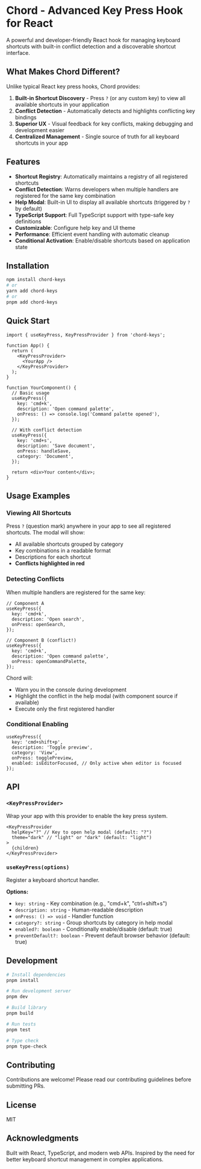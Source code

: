 # Chord - Advanced Key Press Hook for React

A powerful and developer-friendly React hook for managing keyboard shortcuts with built-in conflict detection and a discoverable shortcut interface.

## What Makes Chord Different?

Unlike typical React key press hooks, Chord provides:

1. **Built-in Shortcut Discovery** - Press `?` (or any custom key) to view all available shortcuts in your application
2. **Conflict Detection** - Automatically detects and highlights conflicting key bindings
3. **Superior UX** - Visual feedback for key conflicts, making debugging and development easier
4. **Centralized Management** - Single source of truth for all keyboard shortcuts in your app

## Features

- **Shortcut Registry**: Automatically maintains a registry of all registered shortcuts
- **Conflict Detection**: Warns developers when multiple handlers are registered for the same key combination
- **Help Modal**: Built-in UI to display all available shortcuts (triggered by `?` by default)
- **TypeScript Support**: Full TypeScript support with type-safe key definitions
- **Customizable**: Configure help key and UI theme
- **Performance**: Efficient event handling with automatic cleanup
- **Conditional Activation**: Enable/disable shortcuts based on application state

## Installation

```bash
npm install chord-keys
# or
yarn add chord-keys
# or
pnpm add chord-keys
```

## Quick Start

```tsx
import { useKeyPress, KeyPressProvider } from 'chord-keys';

function App() {
  return (
    <KeyPressProvider>
      <YourApp />
    </KeyPressProvider>
  );
}

function YourComponent() {
  // Basic usage
  useKeyPress({
    key: 'cmd+k',
    description: 'Open command palette',
    onPress: () => console.log('Command palette opened'),
  });

  // With conflict detection
  useKeyPress({
    key: 'cmd+s',
    description: 'Save document',
    onPress: handleSave,
    category: 'Document',
  });

  return <div>Your content</div>;
}
```

## Usage Examples

### Viewing All Shortcuts

Press `?` (question mark) anywhere in your app to see all registered shortcuts. The modal will show:
- All available shortcuts grouped by category
- Key combinations in a readable format
- Descriptions for each shortcut
- **Conflicts highlighted in red**

### Detecting Conflicts

When multiple handlers are registered for the same key:

```tsx
// Component A
useKeyPress({
  key: 'cmd+k',
  description: 'Open search',
  onPress: openSearch,
});

// Component B (conflict!)
useKeyPress({
  key: 'cmd+k',
  description: 'Open command palette',
  onPress: openCommandPalette,
});
```

Chord will:
- Warn you in the console during development
- Highlight the conflict in the help modal (with component source if available)
- Execute only the first registered handler

### Conditional Enabling

```tsx
useKeyPress({
  key: 'cmd+shift+p',
  description: 'Toggle preview',
  category: 'View',
  onPress: togglePreview,
  enabled: isEditorFocused, // Only active when editor is focused
});
```

## API

### `<KeyPressProvider>`

Wrap your app with this provider to enable the key press system.

```tsx
<KeyPressProvider
  helpKey="?" // Key to open help modal (default: "?")
  theme="dark" // "light" or "dark" (default: "light")
>
  {children}
</KeyPressProvider>
```

### `useKeyPress(options)`

Register a keyboard shortcut handler.

**Options:**
- `key: string` - Key combination (e.g., "cmd+k", "ctrl+shift+s")
- `description: string` - Human-readable description
- `onPress: () => void` - Handler function
- `category?: string` - Group shortcuts by category in help modal
- `enabled?: boolean` - Conditionally enable/disable (default: true)
- `preventDefault?: boolean` - Prevent default browser behavior (default: true)

## Development

```bash
# Install dependencies
pnpm install

# Run development server
pnpm dev

# Build library
pnpm build

# Run tests
pnpm test

# Type check
pnpm type-check
```

## Contributing

Contributions are welcome! Please read our contributing guidelines before submitting PRs.

## License

MIT

## Acknowledgments

Built with React, TypeScript, and modern web APIs. Inspired by the need for better keyboard shortcut management in complex applications.
